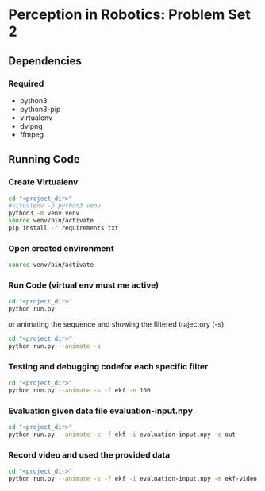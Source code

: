 # Perception in Robotics: Problem Set 2

## Dependencies

### Required

* python3
* python3-pip
* virtualenv
* dvipng
* ffmpeg


## Running Code

### Create Virtualenv

```bash
cd "<project_dir>"
#vitualenv -p python3 venv
python3 -m venv venv
source venv/bin/activate
pip install -r requirements.txt
```

### Open created environment
```bash
source venv/bin/activate
```



### Run Code (virtual env must me active)

```bash
cd "<project_dir>"
python run.py
```
 or animating the sequence and showing the filtered trajectory (-s)
```bash
cd "<project_dir>"
python run.py --animate -s
```


### Testing and debugging codefor each specific filter
```bash
cd "<project_dir>"
python run.py --animate -s -f ekf -n 100
```

### Evaluation given data file evaluation-input.npy
```bash
cd "<project_dir>"
python run.py --animate -s -f ekf -i evaluation-input.npy -o out
```


### Record video and used the provided data
```bash
cd "<project_dir>"
python run.py --animate -s -f ekf -i evaluation-input.npy -m ekf-video.mp4 #or *.avi
```
